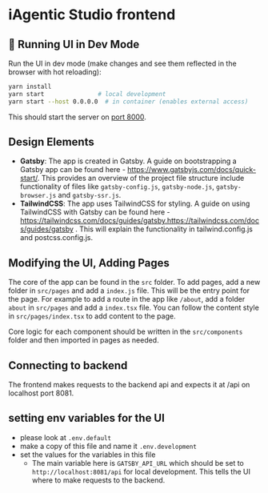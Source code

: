 # iAgentic Studio frontend

## 🚀 Running UI in Dev Mode

Run the UI in dev mode (make changes and see them reflected in the browser with hot reloading):

```bash
yarn install
yarn start               # local development
yarn start --host 0.0.0.0  # in container (enables external access)
```

This should start the server on [port 8000](http://localhost:8000).

## Design Elements

- **Gatsby**: The app is created in Gatsby. A guide on bootstrapping a Gatsby app can be found here - <https://www.gatsbyjs.com/docs/quick-start/>.
  This provides an overview of the project file structure include functionality of files like `gatsby-config.js`, `gatsby-node.js`, `gatsby-browser.js` and `gatsby-ssr.js`.
- **TailwindCSS**: The app uses TailwindCSS for styling. A guide on using TailwindCSS with Gatsby can be found here - <https://tailwindcss.com/docs/guides/gatsby.https://tailwindcss.com/docs/guides/gatsby> . This will explain the functionality in tailwind.config.js and postcss.config.js.

## Modifying the UI, Adding Pages

The core of the app can be found in the `src` folder. To add pages, add a new folder in `src/pages` and add a `index.js` file. This will be the entry point for the page. For example to add a route in the app like `/about`, add a folder `about` in `src/pages` and add a `index.tsx` file. You can follow the content style in `src/pages/index.tsx` to add content to the page.

Core logic for each component should be written in the `src/components` folder and then imported in pages as needed.

## Connecting to backend

The frontend makes requests to the backend api and expects it at /api on localhost port 8081.

## setting env variables for the UI

- please look at `.env.default`
- make a copy of this file and name it `.env.development`
- set the values for the variables in this file
  - The main variable here is `GATSBY_API_URL` which should be set to `http://localhost:8081/api` for local development. This tells the UI where to make requests to the backend.
